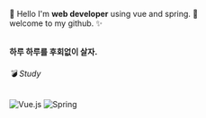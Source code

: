 

<p>
  👋&nbsp;Hello I'm <b>web developer</b> using vue and spring. 🚀<br/>
 welcome to my github. ✨ <br/><br/>
  
<b>하루 하루를 후회없이 살자.</b>

</p>

###### 💣 Study 
![Vue.js](https://img.shields.io/badge/vuejs-%2335495e.svg?style=for-the-badge&logo=vuedotjs&logoColor=%234FC08D)
![Spring](https://img.shields.io/badge/spring-%236DB33F.svg?style=for-the-badge&logo=spring&logoColor=white)




